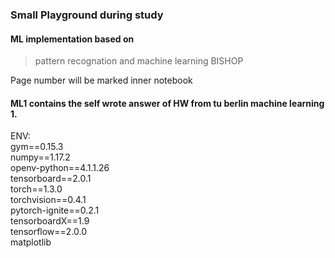 ### Small Playground during study
#### ML implementation based on 
>pattern recognation and machine learning BISHOP 

Page number will be marked inner notebook  

#### ML1 contains the self wrote answer of HW from tu berlin machine learning 1.

ENV:  
gym==0.15.3  
numpy==1.17.2  
openv-python==4.1.1.26  
tensorboard==2.0.1  
torch==1.3.0  
torchvision==0.4.1  
pytorch-ignite==0.2.1  
tensorboardX==1.9  
tensorflow==2.0.0  
matplotlib
